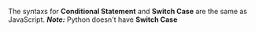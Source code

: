 The syntaxs for **Conditional Statement** and **Switch Case** are the same as JavaScript. 
**_Note:_** Python doesn't have **Switch Case**
